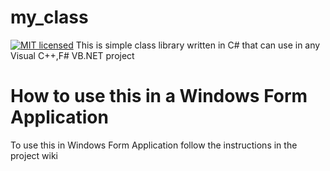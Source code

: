 # my_class
[![MIT licensed](https://img.shields.io/badge/license-MIT-blue.svg)](https://raw.githubusercontent.com/hyperium/hyper/master/LICENSE)
This is simple class library written in C# that can use in any Visual C++,F# VB.NET project

# How to use this in a Windows Form Application
To use this in Windows Form Application follow the instructions in the project wiki

